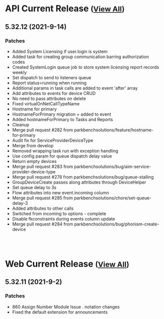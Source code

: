 
# API Current Release <small>([View All](/API.md))</small>
## 5.32.12 (2021-9-14)
### Patches 

- Added System Licensing if user.login is system
- Added task for creating group communication barring authorization codes
- Created SystemLogin queue job to store system licensing report records weekly
- Set dispatch to send to listeners queue
- Report status=running when running
- Additional params in task calls are added to event &#39;after&#39; array
- Add attributes to events for device CRUD
- No need to pass attributes on delete
- Fixed virtualOnNetCallTypeName
- Hostname for primary
- HostnameForPrimary migration + added to event
- Added hostnameForPrimary to Tasks and Reports
- Cleanup
- Merge pull request #282 from parkbenchsolutions/feature/hostname-for-primary
- Audit fix for ServiceProviderDeviceType
- Merge from develop
- Removed wrapping task run with exception handling
- Use config param for queue dispatch delay value
- Return empty devices
- Merge pull request #283 from parkbenchsolutions/bug/aim-service-provider-device-type
- Merge pull request #278 from parkbenchsolutions/bug/queue-stalling
- GroupDeviceCreate passes along attributes through DeviceHelper
- Set queue delay to 3s
- Flow attributes into new event.incoming column
- Merge pull request #285 from parkbenchsolutions/chore/set-queue-delay-3
- Added attributes to other calls
- Switched from incoming to options - complete
- Disable fkconstraints during events column update
- Merge pull request #284 from parkbenchsolutions/bug/phonism-create-device

<br><br>
# Web Current Release <small>([View All](/Web.md))</small>
## 5.32.11 (2021-9-2)
### Patches 

- 860 Assign Number Module Issue . notation changes
- Fixed the default extension for announcements

  